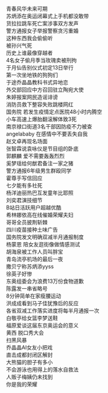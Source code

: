 青春风华未来可期  
苏炳添在奥运闭幕式上手机都没敢带  
货拉拉跳车死亡案涉事双方发声  
警方通报女子举报警察贪污重婚  
这种东西我会偷偷听  
被孙兴气死  
历史上谁最像穿越者  
4名女子偷月季当玫瑰卖被刑拘  
于月仙告别仪式初定13日举行  
第一次坐地铁的狗狗们  
于途乔晶晶教科书式异地恋  
外交部回应中方召回驻立陶宛大使  
朱婷报案网民造谣诽谤  
消防员救下整容失败跳楼网红  
国务院 若发生疫情定点医院48小时内腾空  
小车高速上爆胎翻滚解体致3死  
南京禄口街道3名干部因防疫不力被查  
angelababy 在感情中不要丢失自我  
赵文卓再现名场面  
张智霖说袁咏仪是节目组的卧底  
郭麒麟 爱不需要轰轰烈烈  
奚梦瑶给何猷君备注一家之猪  
警方通报6年级男生群殴同学  
霍尊手写信回应  
七夕能有多社死  
杨洋迪丽热巴互发童年比耶照  
刘奕君演技细节  
B站日活跃用户超越优酷  
希林娜依高在线催婚荣耀夫妇  
哥哥全员披荆斩棘  
四川疫苗接种土味广告  
国务院发文明确双减半月通报制度  
杨蒙恩 陪女友逛街像做情感测试  
胡海泉被工作人员叫胖宝  
青岛流亭机场的最后一夜  
撒贝宁称苏炳添yyss  
徐英子好惨  
东奥组委会为浪费13万份食物道歉  
陈露发一串省略号  
8分钟简单在家瘦腰运动  
洪成成看到马子佳犹豫后的反应  
各省双减工作落实进度将每半月通报一次  
白敬亭给女篮李梦送鞋  
福原爱谈这届东京奥运会的意义  
黄西 脱口秀大会  
扫黑风暴  
乔晶晶AI女友小把戏  
直击成都封闭区解封  
大熊猫的胆子有多小  
不会游泳也用得上的落水自救法  
人贩子梅姨仍未找到  
你是我的荣耀  
